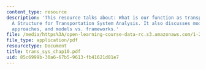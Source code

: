 ```yaml
---
content_type: resource
description: 'This resource talks about: What is our function as transportation professionals?
  A Structure for Transportation System Analysis. It also discusses modeling and it''s
  approaches, and models vs. frameworks.'
file: /media/https%3A/open-learning-course-data-rc.s3.amazonaws.com/1-221j-transportation-systems-fall-2004/85c6999b30a667b59613fb41621d81e7_trans_sys_chap10.pdf
file_type: application/pdf
resourcetype: Document
title: trans_sys_chap10.pdf
uid: 85c6999b-30a6-67b5-9613-fb41621d81e7
---
```


